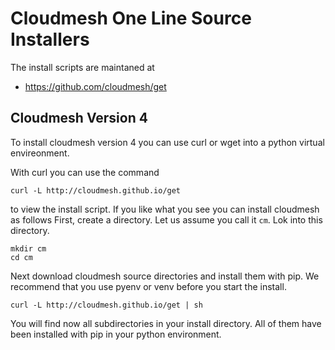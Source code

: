 # Cloudmesh One Line Source Installers 


The install scripts are maintaned at

* <https://github.com/cloudmesh/get>

## Cloudmesh Version 4

To install cloudmesh version 4 you can use curl or wget into a python virtual envireonment.


With curl you can use the command 

    curl -L http://cloudmesh.github.io/get

to view the install script. If you like what you see you can install cloudmesh as follows
First, create a directory. Let us assume you call it `cm`. Lok into this directory.

    mkdir cm
    cd cm
    
Next download cloudmesh source directories and install them with pip. We recommend 
that you use pyenv or venv before you start the install.

    curl -L http://cloudmesh.github.io/get | sh 
    
You will find now all subdirectories in your install directory. All of them have been 
installed with pip in your python environment.    


